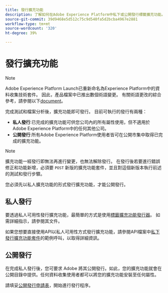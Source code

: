 ```yaml
---
title: 發行擴充功能
description: 了解如何在Adobe Experience Platform中私下或公開發行標籤擴充功能。
source-git-commit: 39d9468e5d512c75c9d540fa5d2bcba4967e2881
workflow-type: tm+mt
source-wordcount: '320'
ht-degree: 39%

---
```


# 發行擴充功能

>[!NOTE]
>
>Adobe Experience Platform Launch已重新命名為Experience Platform中的資料收集技術套件。 因此，產品檔案中已推出數個術語變更。 有關術語更改的綜合參考，請參閱以下[document](../../term-updates.md)。

完成測試和檔案分析後，擴充功能即可發行。 目前可執行的發行有兩種：

- **私人發行**:已完成的擴充功能可供您公司內的所有屬性使用，但不適用於Adobe Experience Platform中的任何其他公司。
- **公開發行**:所有Adobe Experience Platform使用者皆可在公開市集中取得已完成的擴充功能。

>[!NOTE]
>
>擴充功能一經發行即無法再進行變更，也無法解除發行。  在發行後若要進行錯誤修正和功能新增，必須要 `POST` 新版的擴充功能套件，並且對這個新版本執行前述的測試和發行步驟。

您必須先以私人擴充功能的形式發行擴充功能，才能公開發行。

## 私人發行

要透過私人可用性發行擴充功能，最簡單的方式是使用[標籤擴充功能發行器](https://www.npmjs.com/package/@adobe/reactor-releaser)。 如需詳細指示，請參閱其文件。

如果您想要直接使用API以私人可用性方式發行擴充功能，請參閱API檔案中[私下發行擴充功能套件](https://developer.adobelaunch.com/api/reference/1.0/extension_packages/release_private/)的範例呼叫，以取得詳細資訊。

## 公開發行

在完成私人發行後，您可要求 Adobe 將其公開發行。如此，您的擴充功能就會在公開目錄中提供。任何資料收集使用者都可以將您的擴充功能安裝至任何屬性。

請填妥[公開發行申請表](https://adobe.allegiancetech.com/cgi-bin/qwebcorporate.dll?idx=7DRB5U)，開始進行發行程序。
